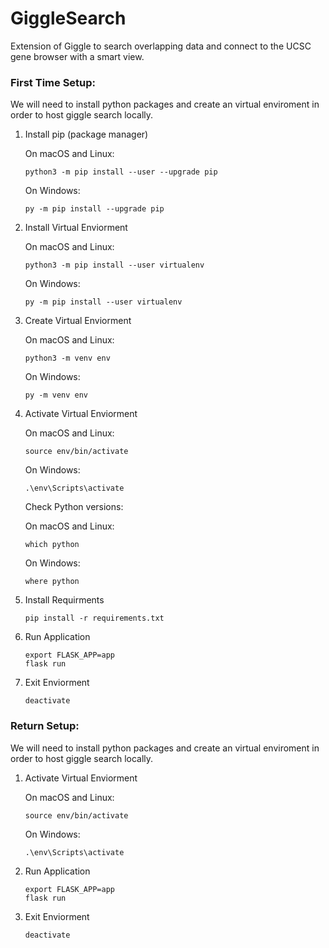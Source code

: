 # GiggleSearch
Extension of Giggle to search overlapping data and connect to the UCSC gene browser with a smart view.

### First Time Setup:
We will need to install python packages and create an virtual enviroment in order to host giggle search locally.

1. Install pip (package manager)

    On macOS and Linux:
    ```unix
    python3 -m pip install --user --upgrade pip
    ```


    On Windows:
    ```unix
    py -m pip install --upgrade pip
    ```

2. Install Virtual Enviorment

    On macOS and Linux:
    ```unix
    python3 -m pip install --user virtualenv
    ```

    On Windows:
    ```unix
    py -m pip install --user virtualenv
    ```

3. Create Virtual Enviorment

    On macOS and Linux:
    ```unix
    python3 -m venv env
    ```

    On Windows:
    ```unix
    py -m venv env
    ```


4. Activate Virtual Enviorment

    On macOS and Linux:
    ```unix
    source env/bin/activate
    ```

    On Windows:
    ```unix
    .\env\Scripts\activate
    ```

    Check Python versions:
    
    On macOS and Linux:
    ```unix
    which python
    ```

    On Windows:
    ```unix
    where python
    ```

5. Install Requirments

    ```unix
    pip install -r requirements.txt
    ```

6. Run Application
    ```unix
    export FLASK_APP=app
    flask run
    ```
7. Exit Enviorment
    ```unix
    deactivate
    ```


### Return Setup:
We will need to install python packages and create an virtual enviroment in order to host giggle search locally.

1. Activate Virtual Enviorment

    On macOS and Linux:
    ```unix
    source env/bin/activate
    ```

    On Windows:
    ```unix
    .\env\Scripts\activate
    ```

2. Run Application
    ```unix
    export FLASK_APP=app
    flask run
    ```
3. Exit Enviorment
    ```unix
    deactivate
    ```